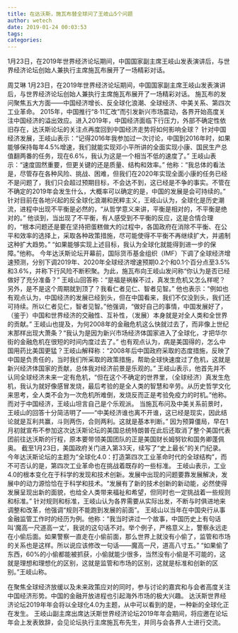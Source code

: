```yaml
---
title: 在达沃斯，施瓦布替全球问了王岐山5个问题
author: wetech
date: 2019-01-24 00:03:53
tags: 
categories: 
---
```

1月23日，在2019年世界经济论坛期间，中国国家副主席王岐山发表演讲后，与世界经济论坛创始人兼执行主席施瓦布展开了一场精彩对话。
<!-- more -->
周艾琳
1月23日，在2019年世界经济论坛期间，中国国家副主席王岐山发表演讲后，与世界经济论坛创始人兼执行主席施瓦布展开了一场精彩对话。
施瓦布的发问聚焦五大方面——中国经济增长、反全球化浪潮、全球经济、中美关系、第四次工业革命。
2015年，中国推行“8·11汇改”而引发新兴市场震动，各界开始高度关注中国经济的溢出效应。进入2019年，中国经济面临下行压力，外部不确定性依旧存在，达沃斯论坛的关注点再度回到中国经济走势将如何影响全球？
针对中国经济发展，王岐山表示：“记得2016年我参加过一次讨论，中国到2016年时，如果能够保持每年4.5%增速，我们就能实现邓小平所讲的全面实现小康、国民生产总值翻两番的任务，现在6.6%，我认为这是一个相当不低的速度了。”
王岐山表示：“速度固然重要，但更关键的还是质量、结构和效率。”
他称：“我总体的看法是，尽管存在各种风险、挑战、困难，但我们在2020年实现全面小康的任务已经不是问题了，我们只会超过预期目标，不会达不到，这已经是不争的事实。不管在不确定的2019年会发生什么，大概率可以确定的是，中国的发展是会可持续的。”
针对目前在各地兴起的反全球化浪潮和民粹主义，王岐山认为，全球化是历史潮流，进程中出现不平衡是必然的，“从哲学意义来讲，平衡是相对的，不平衡是绝对的。”
他谈到，当出现了不平衡，有人感受到不平衡的反应，这是合情合理的，“根本问题还是要在坚持把蛋糕做大的过程中，各国政府在消除不平衡、在公平和效率的选择上，采取各种政策措施，尽可能使得不平衡不再继续扩大，并遏制这种扩大趋势。”
“如果能够实现上述目标，我认为全球化就能得到进一步的保障。”他称。
今年达沃斯论坛开幕前，国际货币基金组织（IMF）下调了全球经济增速预测，分别下调2019年、2020年全球经济增速预期0.2个和0.1个百分点至3.5%和3.6%，并称下行风险不断积聚。为此，施瓦布向王岐山发问称“你认为是否已经做好了充分准备？”
王岐山回答称：“是福是祸躲不过，真发生危机又怎么样呢？另外，是不是这个周期就到顶了？我看仁者见仁、智者见智。”
他也表示：“例如也有观点认为，中国经济的发展已经到头，但在中国看来，我们不仅没到头，我们还可持续。所以仁者见仁，智者见智。”他强调，“做好自己的事情，中国发展好了，（鉴于）中国和世界经济的交融性、互补性，（发展）本身就是对全人类和全世界的贡献。”
王岐山也提及，为何2008年的金融危机这么快就过去了，而非像上世纪末那样出现大萧条？“我认为是因为新兴市场经济体国家进入了全球化，才把华尔街的金融危机在很短的时间内度过去了。”
也有观点认为，病是美国得的，怎么中国用药比美国更猛？王岐山解释称：“2008年后中国政府采取的态度措施，反映了中国是负责任的，当时我们所采取的政策措施，帮助全球快速度过了危机，这就是新兴经济体国家的贡献，总体我对经济前景是乐观的。”
王岐山表示，他首先并不认同全球经济未来一定有危机，“但在这个不确定的世界里，（全球经济）真发生危机，我认为就好像感冒发烧，最后考验的是全人类的智慧和辛劳。从历史哲学文化来思考，全人类不会为一次危机所难倒，发烧反而正是考验免疫力的时机。”他称。
而对于中国经济，王岐山坦言自己是个乐观派。
当施瓦布问及中美关系前景时，王岐山的回答十分简洁明了——“中美经济谁也离不开谁，这已经是现实，因此结论就是互利共赢，斗则两伤，合则两利。这就是基本判断。”
因为预算僵局，早在1月初就宣布不参加这次达沃斯论坛的美国总统特朗普在此后还取消了整个美国代表团前往达沃斯的行程，原本要带领美国团队的正是美国财长姆努钦和国务卿蓬佩奥。
截至1月23日，美国政府关门进入第33天，续写了“史上最长”的关门纪录。
今年达沃斯论坛的主题为“全球化4.0：打造第四次工业革命时代的全球结构”，而不可否认的是，第四次工业革命也在挑战着既存的一些标准。
王岐山表示，工业4.0的根本变化在于科学的发现和技术创新。发展中出现的问题要靠发展解决，发展中的动力源恰恰在于科学和技术。“发展有了新的技术创新的新动能，必然使得发展呈现出新的面貌，也给全人类带来福祉和希望，但同时也一定挑战着一些规则和标准。”
针对规则和标准，王岐山认为各界需要从实际出发，不断与时俱进地来调整和改革，他强调“规则不能跑到发展的前面”。
王岐山以当年在中国央行从事金融监管工作时的经历为例。他称：“我当时讲过一个故事，中国历史上有句话叫‘魔高一尺道高一丈’，我说的这句话不对。举个例子，严格意义上，警察永远走在小偷后面。如果警察一直走在小偷前面，那么世界上就没有小偷了，监管和市场的关系也是这样。所以说应该修改一句话——魔高一尺，道高八寸五。”
“如果偷了东西，60%的小偷都能被抓获，小偷就能少很多，当然没有小偷是不可能的，这就是理想和理想化的区别，这就是监管和市场的区别，这就是标准和创新的区别。”王岐山称。
 
 
在聚焦全球经济放缓以及未来政策应对的同时，参与讨论的嘉宾和与会者高度关注中国经济形势。中国的金融开放进程也引起海外市场的极大兴趣。
达沃斯世界经济论坛2019年年会将以全球化4.0为主题，从中可以看到的是，一种新的全球化正在发生。
王岐山副主席出席达沃斯世界经济论坛2019年年会期间，将应邀在论坛年会上发表致辞，会见论坛执行主席施瓦布先生，并同与会各界人士进行交流。
